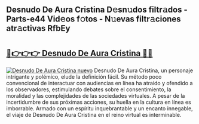 ## Desnudo De Aura Cristina D𝚎sn𝚞dos filtr𝚊dos - Parts-e44 Vid𝚎os f𝚘tos - N𝚞evas filtr𝚊ciones atr𝚊ctivas RfbEy

# <h2><a href="http://mbcvk9g.tromn.icu/?c=Desnudo+De+Aura+Cristina">🔗👉👉👉 Desnudo De Aura Cristina 🔗🔗</a></h2>

[![Desnudo De Aura Cristina nuevo](https://i.imgur.com/pEAQMta.gif)](http://mbcvk9g.tromn.icu/?c=Desnudo+De+Aura+Cristina)
Desnudo De Aura Cristina, un personaje intrigante y polémico, elude la definición fácil. Su método poco convencional de interactuar con audiencias en línea ha atraído y ofendido a los observadores, estimulando debates sobre el consentimiento, la moralidad y las complejidades de las sociedades virtuales. A pesar de la incertidumbre de sus próximas acciones, su huella en la cultura en línea es imborrable. Armado con un espíritu inquebrantable y un encanto innegable, el viaje de Desnudo De Aura Cristina en el reino virtual es interminable.
